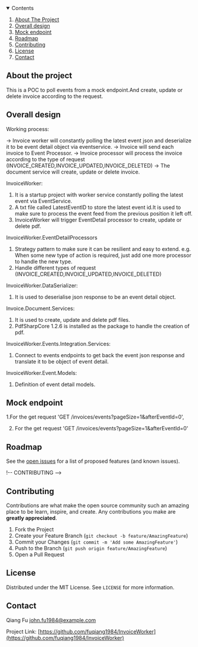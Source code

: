 <details open="open">
  <summary>Contents</summary>
  <ol>
    <li>
      <a href="#about-the-project">About The Project</a>
    </li>
    <li>
      <a href="#overall-design">Overall design</a>
    </li>
    <li><a href="#mock-endpoint">Mock endpoint</a></li>
    <li><a href="#roadmap">Roadmap</a></li>
    <li><a href="#contributing">Contributing</a></li>
    <li><a href="#license">License</a></li>
    <li><a href="#contact">Contact</a></li>
  </ol>
</details>

## About the project
This is a POC to poll events from a mock endpoint.And create, update or delete invoice according to the request.



## Overall design
Working process:

-> Invoice worker will constantly polling the latest event json and deserialize it to be event detail object via eventservice.
-> Invoice will send each invoice to Event Processor.
-> Invoice processor will process the invoice according to the type of request (INVOICE_CREATED,INVOICE_UPDATED,INVOICE_DELETED)
-> The document service will create, update or delete invoice.



InvoiceWorker: 
1. It is a startup project with worker service constantly polling the latest event via EventService.
2. A txt file called LatestEventID to store the latest event id.It is used to make sure to process the event feed from the previous position it left off.
3. InvoiceWorker will trigger EventDetail processor to create, update or delete pdf.

InvoiceWorker.EventDetailProcessors
1. Strategy pattern to make sure it can be resilient and easy to extend.
e.g. When some new type of action is required, just add one more processor to handle the new type.
2. Handle different types of request (INVOICE_CREATED,INVOICE_UPDATED,INVOICE_DELETED)


InvoiceWorker.DataSerializer:
1. It is used to deserialise json response to be an event detail object.


Invoice.Document.Services:
1. It is used to create, update and delete pdf files.
2. PdfSharpCore 1.2.6 is installed as the package to handle the creation of pdf.

InvoiceWorker.Events.Integration.Services:
1. Connect to events endpoints to get back the event json response and translate it to be object of event detail.

InvoiceWorker.Event.Models:
1. Definition of event detail models.


## Mock endpoint
1.For the get request 'GET /invoices/events?pageSize=1&afterEventId=0', 

2. For the get request 'GET /invoices/events?pageSize=1&afterEventId=0'

<!-- ROADMAP -->
## Roadmap

See the [open issues](https://github.com/fuqiang1984/InvoiceWorker/issues) for a list of proposed features (and known issues).

!-- CONTRIBUTING -->
## Contributing

Contributions are what make the open source community such an amazing place to be learn, inspire, and create. Any contributions you make are **greatly appreciated**.

1. Fork the Project
2. Create your Feature Branch (`git checkout -b feature/AmazingFeature`)
3. Commit your Changes (`git commit -m 'Add some AmazingFeature'`)
4. Push to the Branch (`git push origin feature/AmazingFeature`)
5. Open a Pull Request



<!-- LICENSE -->
## License

Distributed under the MIT License. See `LICENSE` for more information.



<!-- CONTACT -->
## Contact

Qiang Fu john.fu1984@example.com

Project Link: [https://github.com/fuqiang1984/InvoiceWorker](https://github.com/fuqiang1984/InvoiceWorker)








